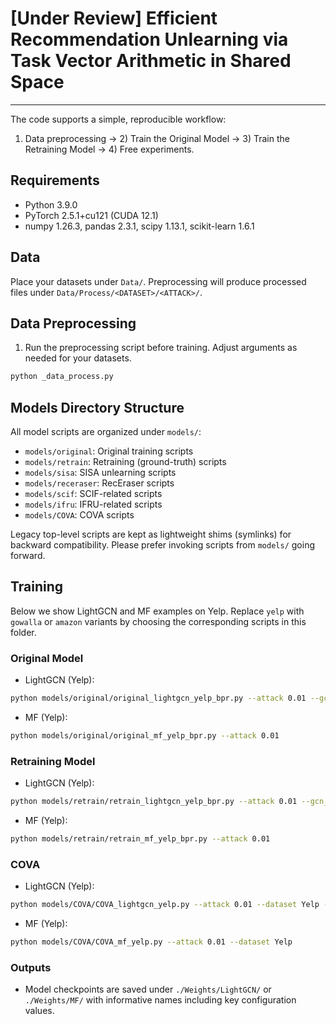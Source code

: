 # [Under Review] Efficient Recommendation Unlearning via Task Vector Arithmetic in Shared Space

---

The code supports a simple, reproducible workflow:
1) Data preprocessing → 2) Train the Original Model → 3) Train the Retraining Model → 4) Free experiments.


## Requirements
- Python 3.9.0
- PyTorch 2.5.1+cu121 (CUDA 12.1)
- numpy 1.26.3, pandas 2.3.1, scipy 1.13.1, scikit-learn 1.6.1


## Data
Place your datasets under `Data/`. Preprocessing will produce processed files under `Data/Process/<DATASET>/<ATTACK>/`.

## Data Preprocessing

1) Run the preprocessing script before training. Adjust arguments as needed for your datasets.
```bash
python _data_process.py
```

## Models Directory Structure
All model scripts are organized under `models/`:
- `models/original`: Original training scripts
- `models/retrain`: Retraining (ground-truth) scripts
- `models/sisa`: SISA unlearning scripts
- `models/receraser`: RecEraser scripts
- `models/scif`: SCIF-related scripts
- `models/ifru`: IFRU-related scripts
- `models/COVA`: COVA scripts

Legacy top-level scripts are kept as lightweight shims (symlinks) for backward compatibility. Please prefer invoking scripts from `models/` going forward.

## Training
Below we show LightGCN and MF examples on Yelp. Replace `yelp` with `gowalla` or `amazon` variants by choosing the corresponding scripts in this folder.

### Original Model
- LightGCN (Yelp):
```bash
python models/original/original_lightgcn_yelp_bpr.py --attack 0.01 --gcn_layers 1
```

- MF (Yelp):
```bash
python models/original/original_mf_yelp_bpr.py --attack 0.01
```

### Retraining Model
- LightGCN (Yelp):
```bash
python models/retrain/retrain_lightgcn_yelp_bpr.py --attack 0.01 --gcn_layers 1
```

- MF (Yelp):
```bash
python models/retrain/retrain_mf_yelp_bpr.py --attack 0.01
```

### COVA
- LightGCN (Yelp):
```bash
python models/COVA/COVA_lightgcn_yelp.py --attack 0.01 --dataset Yelp --gcn_layers 1
```

- MF (Yelp):
```bash
python models/COVA/COVA_mf_yelp.py --attack 0.01 --dataset Yelp
```

### Outputs
- Model checkpoints are saved under `./Weights/LightGCN/` or `./Weights/MF/` with informative names including key configuration values.
